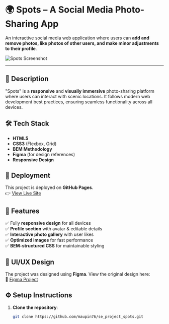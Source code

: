 # 🌍 Spots – A Social Media Photo-Sharing App  

An interactive social media web application where users can **add and remove photos, like photos of other users, and make minor adjustments to their profile**.

![Spots Screenshot](https://drive.google.com/uc?export=view&id=1T-fHaDNsFSMRfVcfHxc9vJ8xf2l54Mr7)  

---

## 📌 Description  

"Spots" is a **responsive** and **visually immersive** photo-sharing platform where users can interact with scenic locations. It follows modern web development best practices, ensuring seamless functionality across all devices.

## 🛠️ Tech Stack  

- **HTML5**  
- **CSS3** (Flexbox, Grid)  
- **BEM Methodology**  
- **Figma** (for design references)  
- **Responsive Design**  

## 🚀 Deployment  

This project is deployed on **GitHub Pages**.  
👉 [View Live Site](https://maupin76.github.io/se_project_spots/)  

## 📌 Features  

✅ Fully **responsive design** for all devices  
✅ **Profile section** with avatar & editable details  
✅ **Interactive photo gallery** with user likes  
✅ **Optimized images** for fast performance  
✅ **BEM-structured CSS** for maintainable styling  

## 🎨 UI/UX Design  

The project was designed using **Figma**. View the original design here:  
📌 [Figma Project](https://www.figma.com/file/BBNm2bC3lj8QQMHlnqRsga/Sprint-3-Project-%E2%80%94-Spots?type=design&node-id=2%3A60&mode=design&t=afgNFybdorZO6cQo-1)  

## ⚙️ Setup Instructions  

1. **Clone the repository**:  
   ```bash
   git clone https://github.com/maupin76/se_project_spots.git
